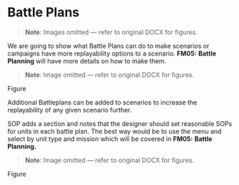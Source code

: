 # Battle Plans

> **Note**: Images omitted — refer to original DOCX for figures.


We are going to show what Battle Plans can do to make scenarios or campaigns have more replayability options to a scenario\. __FM05:__ __Battle Planning__ will have more details on how to make them\.

> **Note**: Image omitted — refer to original DOCX for figures.



Figure 

Additional Battleplans can be added to scenarios to increase the replayability of any given scenario further\.

SOP adds a section and notes that the designer should set reasonable SOPs for units in each battle plan\. The best way would be to use the menu and select by unit type and mission which will be covered in __FM05:__ __Battle Planning\.__

> **Note**: Image omitted — refer to original DOCX for figures.



Figure 

